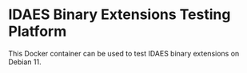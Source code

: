 IDAES Binary Extensions Testing Platform
=========================================

This Docker container can be used to test IDAES binary extensions on Debian 11.
